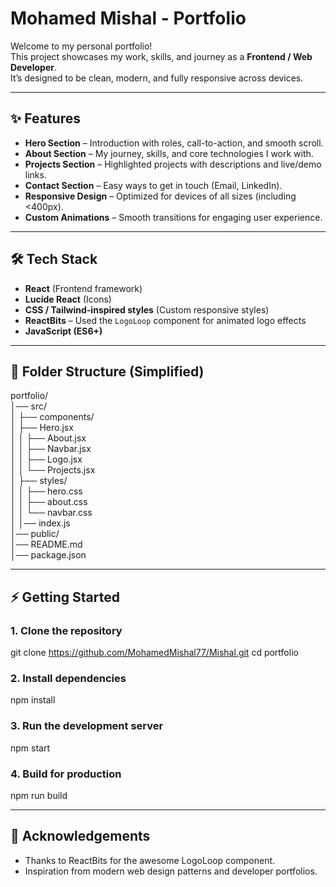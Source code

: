 #  Mohamed Mishal - Portfolio

Welcome to my personal portfolio!  
This project showcases my work, skills, and journey as a **Frontend / Web Developer**.  
It’s designed to be clean, modern, and fully responsive across devices.

---

## ✨ Features

- **Hero Section** – Introduction with roles, call-to-action, and smooth scroll.
- **About Section** – My journey, skills, and core technologies I work with.
- **Projects Section** – Highlighted projects with descriptions and live/demo links.
- **Contact Section** – Easy ways to get in touch (Email, LinkedIn).
- **Responsive Design** – Optimized for devices of all sizes (including <400px).
- **Custom Animations** – Smooth transitions for engaging user experience.

---

## 🛠️ Tech Stack

- **React** (Frontend framework)
- **Lucide React** (Icons)
- **CSS / Tailwind-inspired styles** (Custom responsive styles)
- **ReactBits** – Used the `LogoLoop` component for animated logo effects
- **JavaScript (ES6+)**

---

## 📂 Folder Structure (Simplified)

portfolio/  
│── src/  
│ ├── components/  
  │ ├── Hero.jsx  
│   │ ├── About.jsx  
│   │ ├── Navbar.jsx  
│   │ ├── Logo.jsx  
│   │ └── Projects.jsx  
│   ├── styles/  
│   │ ├── hero.css  
│   │ ├── about.css  
│   │ └── navbar.css  
│ │── index.js  
  │── public/  
  │── README.md  
  │── package.json  


---

## ⚡ Getting Started

### 1. Clone the repository

git clone https://github.com/MohamedMishal77/Mishal.git
cd portfolio

### 2. Install dependencies
npm install

### 3. Run the development server
npm start

### 4. Build for production
npm run build

---
## 🙏 Acknowledgements

- Thanks to ReactBits for the awesome LogoLoop component.
- Inspiration from modern web design patterns and developer portfolios.


